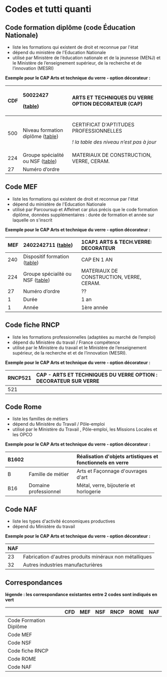 # Codes et tutti quanti

## **Code formation diplôme \(code Éducation Nationale\)**

* liste les formations qui existent de droit et reconnue par l'état
* dépend du ministère de l'Education Nationale
* utilisé par Ministère de l’éducation nationale et de la jeunesse \(MENJ\) et le Ministère de l’enseignement supérieur, de la recherche et de l’innovation \(MESRI\)

**Exemple pour le CAP Arts et technique du verre - option décorateur :**

<table>
  <thead>
    <tr>
      <th style="text-align:left">
        <p>CDF</p>
        <p></p>
      </th>
      <th style="text-align:left">
        <p>50022427</p>
        <p>(<a href="http://infocentre.pleiade.education.fr/bcn/workspace/viewTable/n/V_FORMATION_DIPLOME">table</a>)</p>
      </th>
      <th style="text-align:left">ARTS ET TECHNIQUES DU VERRE OPTION DECORATEUR (CAP)</th>
    </tr>
  </thead>
  <tbody>
    <tr>
      <td style="text-align:left">500</td>
      <td style="text-align:left">Niveau formation dipl&#xF4;me (<a href="http://infocentre.pleiade.education.fr/bcn/index.php/workspace/viewTable/n/N_NIVEAU_FORMATION_DIPLOME/nbElements/20">table</a>)</td>
      <td
      style="text-align:left">
        <p>CERTIFICAT D&apos;APTITUDES PROFESSIONNELLES</p>
        <p><em>! la table des niveau n&#x2019;est pas &#xE0; jour</em>
        </p>
        </td>
    </tr>
    <tr>
      <td style="text-align:left">224</td>
      <td style="text-align:left">Groupe sp&#xE9;cialit&#xE9; ou NSF (<a href="http://infocentre.pleiade.education.fr/bcn/workspace/viewTable/n/N_GROUPE_SPECIALITE">table</a>)</td>
      <td
      style="text-align:left">MATERIAUX DE CONSTRUCTION, VERRE, CERAM.</td>
    </tr>
    <tr>
      <td style="text-align:left">27</td>
      <td style="text-align:left">Num&#xE9;ro d&#x2019;ordre</td>
      <td style="text-align:left"></td>
    </tr>
  </tbody>
</table>

## **Code MEF**

* liste les formations qui existent de droit et reconnue par l'état
* dépend du ministère de l'Education Nationale
* utilisé par Parcoursup et Affelnet car plus précis que le code formation diplôme, données supplémentaires : durée de formation et année sur laquelle on s'inscrit

**Exemple pour le CAP Arts et technique du verre - option décorateur :**

| MEF  | 2402242711 \([table](http://infocentre.pleiade.education.fr/bcn/index.php/workspace/viewTable/n/N_MEF/nbElements/20)\) | 1CAP1 ARTS & TECH.VERRE: DECORATEUR |
| :--- | :--- | :--- |
| 240 | Dispositif formation \([table](http://infocentre.pleiade.education.fr/bcn/index.php/workspace/viewTable/n/N_DISPOSITIF_FORMATION/nbElements/20)\) | CAP EN 1 AN |
| 224 | Groupe spécialité ou NSF \([table](http://infocentre.pleiade.education.fr/bcn/workspace/viewTable/n/N_GROUPE_SPECIALITE)\) | MATERIAUX DE CONSTRUCTION, VERRE, CERAM. |
| 27 | Numéro d’ordre | ?? |
| 1 | Durée | 1 an |
| 1 | Année | 1ère année |

## **Code fiche RNCP**

* liste les formations professionnelles \(adaptées au marché de l’emploi\)
* dépend du Ministère du travail / France compétence
* utilisé par le Ministère du travail et le Ministère de l’enseignement supérieur, de la recherche et et de l’innovation \(MESRI\).

**Exemple pour le CAP Arts et technique du verre - option décorateur :**

| RNCP521 | CAP - ARTS ET TECHNIQUES DU VERRE OPTION : DECORATEUR SUR VERRE |
| :--- | :--- |
| 521 |  |

## **Code Rome**

* liste les familles de métiers
* dépend du Ministère du Travail / Pôle-emploi
* utilisé par le Ministère du Travail , Pôle-emploi, les Missions Locales et les OPCO

**Exemple pour le CAP Arts et technique du verre - option décorateur :**

| B1602 |  | Réalisation d'objets artistiques et fonctionnels en verre |
| :--- | :--- | :--- |
| B | Famille de métier | Arts et Façonnage d'ouvrages d'art |
| B16 | Domaine professionnel | Métal, verre, bijouterie et horlogerie |

## **Code NAF**

* liste les types d'activité économiques productives
* dépend du Ministère du travail

**Exemple pour le CAP Arts et technique du verre - option décorateur :**

| NAF |  |
| :--- | :--- |
| 23 | Fabrication d'autres produits minéraux non métalliques |
| 32 | Autres industries manufacturières |

## **Correspondances**

**légende : les correspondance existantes entre 2 codes sont indiqués en vert**

|  | CFD | MEF | NSF | RNCP | ROME | NAF |
| :--- | :--- | :--- | :--- | :--- | :--- | :--- |
| Code Formation Diplôme |  |  |  |  |  |  |
| Code MEF |  |  |  |  |  |  |
| Code NSF |  |  |  |  |  |  |
| Code fiche RNCP |  |  |  |  |  |  |
| Code ROME |  |  |  |  |  |  |
| Code NAF |  |  |  |  |  |  |

